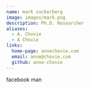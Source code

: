 ```yaml
---
name: mark zuckerberg
image: images/mark.png
description: Ph.D. Researcher
aliases:
  - A. Chovie
  - A Chovie
links:
  home-page: annechovie.com
  email: anne@chovie.com
  github: anne-chovie
---
```


facebook man
